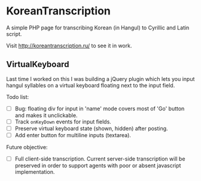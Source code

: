 KoreanTranscription
===================

A simple PHP page for transcribing Korean (in Hangul) to Cyrillic and Latin script.

Visit http://koreantranscription.ru/ to see it in work.

VirtualKeyboard
---------------

Last time I worked on this I was building a jQuery plugin which lets you input hangul syllables
on a virtual keyboard floating next to the input field.

Todo list:
- [ ] Bug: floating div for input in 'name' mode covers most of 'Go' button and makes it unclickable.
- [ ] Track `onKeyDown` events for input fields.
- [ ] Preserve virtual keyboard state (shown, hidden) after posting.
- [ ] Add enter button for multiline inputs (textarea).

Future objective:
- [ ]  Full client-side transcription. Current server-side transcription will be
  preserved in order to support agents with poor or absent javascript implementation.
